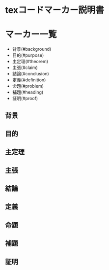 # texコードマーカー説明書

# マーカー一覧

* 背景(#background)
* 目的(#purpose)
* 主定理(#theorem)
* 主張(#claim)
* 結論(#conclusion)
* 定義(#definition)
* 命題(#problem)
* 補題(#heading)
* 証明(#proof)

<a id="background"></a>
<h2>背景</h2>

<a id="purpose"></a>
<h2>目的</h2>

<a id="theorem"></a>
<h2>主定理</h2>

<a id="claim"></a>
<h2>主張</h2>

<a id="conclusion"></a>
<h2>結論</h2>

<a id="definition"></a>
<h2>定義</h2>

<a id="problem"></a>
<h2>命題</h2>

<a id="heading"></a>
<h2>補題</h2>

<a id="proof"></a>
<h2>証明</h2>

